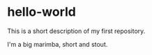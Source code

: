 # hello-world
This is a short description of my first repository.

I'm a big marimba, short and stout.
